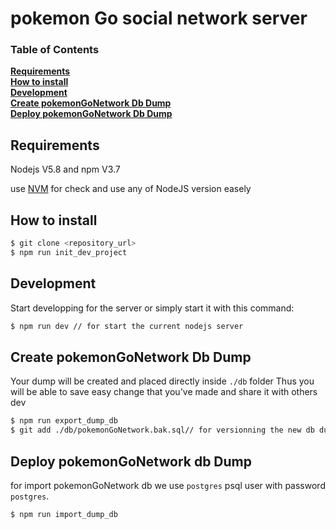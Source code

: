 # pokemon Go social network server

### Table of Contents
**[Requirements](#requirements)**  
**[How to install](#how-to-install)**  
**[Development](#development)**  
**[Create pokemonGoNetwork Db Dump](#create-pokemongonetwork-db-dump)**  
**[Deploy pokemonGoNetwork Db Dump](#deploy-pokemongonetwork-db-dump)**  

## Requirements

Nodejs V5.8 and npm V3.7

use [NVM](https://github.com/creationix/nvm) for check and use any of NodeJS version easely


## How to install

```bash
$ git clone <repository_url>
$ npm run init_dev_project
```

## Development
Start developping for the server or simply start it with this command:
```bash
$ npm run dev // for start the current nodejs server
```

## Create pokemonGoNetwork Db Dump

Your dump will be created and placed directly inside `./db` folder
Thus you will be able to save easy change that you've made and share it with others dev

```bash
$ npm run export_dump_db
$ git add ./db/pokemonGoNetwork.bak.sql// for versionning the new db dump
```

## Deploy pokemonGoNetwork db Dump

for import pokemonGoNetwork db we use `postgres` psql user with password `postgres`.

```bash
$ npm run import_dump_db
```
